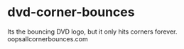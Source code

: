 # dvd-corner-bounces
Its the bouncing DVD logo, but it only hits corners forever.
oopsallcornerbounces.com
